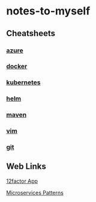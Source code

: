 # notes-to-myself

## Cheatsheets

### [azure](cheatsheets/azure.md)

### [docker](cheatsheets/docker.md)

### [kubernetes](cheatsheets/kubernetes.md)

### [helm](cheatsheets/helm.md)

### [maven](cheatsheets/maven.md)

### [vim](cheatsheets/vim.md)

### [git](cheatsheets/git.md)

## Web Links

[12factor App](https://www.12factor.net/)

[Microservices Patterns](https://microservices.io/patterns/index.html)
